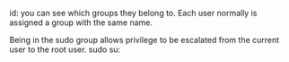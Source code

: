 id: you can see which groups they belong to. Each user normally is assigned a group with the same name.

Being in the sudo group allows privilege to be escalated from the current user to the root user.
sudo su: 

